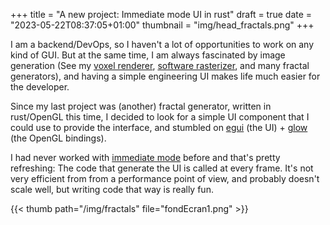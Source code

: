 +++
title = "A new project: Immediate mode UI in rust"
draft = true
date = "2023-05-22T08:37:05+01:00"
thumbnail = "img/head_fractals.png"
+++

I am a backend/DevOps, so I haven't a lot of opportunities to work on any kind of GUI. But at the same time, I am always fascinated by image generation (See my [voxel renderer](https://github.com/Blizarre/mountain), [software rasterizer](https://github.com/Blizarre/aff3D), and many fractal generators), and having a simple engineering UI makes life much easier for the developer.

Since my last project was (another) fractal generator, written in rust/OpenGL this time, I decided to look for a simple UI component that I could use to provide the interface, and stumbled on [egui](https://github.com/emilk/egui) (the UI) + [glow](https://github.com/grovesNL/glow) (the OpenGL bindings).

I had never worked with [immediate mode](https://en.wikipedia.org/wiki/Immediate_mode_(computer_graphics)) before and that's pretty refreshing: The code that generate the UI is called at every frame. It's not very efficient from from a performance point of view, and probably doesn't scale well, but writing code that way is really fun.

{{< thumb path="/img/fractals" file="fondEcran1.png" >}}
